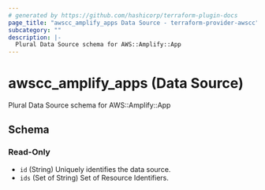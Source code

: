 ```yaml
---
# generated by https://github.com/hashicorp/terraform-plugin-docs
page_title: "awscc_amplify_apps Data Source - terraform-provider-awscc"
subcategory: ""
description: |-
  Plural Data Source schema for AWS::Amplify::App
---
```


# awscc_amplify_apps (Data Source)

Plural Data Source schema for AWS::Amplify::App



<!-- schema generated by tfplugindocs -->
## Schema

### Read-Only

- `id` (String) Uniquely identifies the data source.
- `ids` (Set of String) Set of Resource Identifiers.


